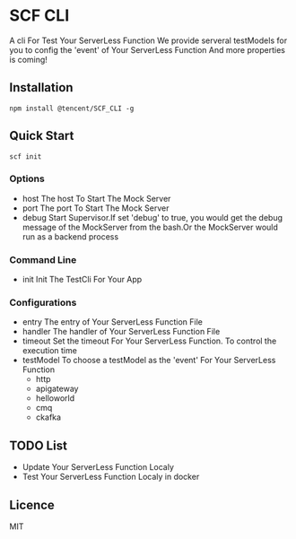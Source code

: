 # SCF CLI
A cli For Test Your ServerLess Function
We provide serveral testModels for you to config the 'event' of Your ServerLess Function
And more properties is coming!

## Installation
```
npm install @tencent/SCF_CLI -g
```

## Quick Start
```
scf init
```
### Options
* host The host To Start The Mock Server
* port The port To Start The Mock Server
* debug Start Supervisor.If set 'debug' to true, you would get the debug message of the MockServer from the bash.Or the MockServer would run as a backend process

### Command Line
* init Init The TestCli For Your App

### Configurations
* entry The entry of Your ServerLess Function File
* handler The handler of Your ServerLess Function File
* timeout Set the timeout For Your ServerLess Function. To control the execution time
* testModel To choose a testModel as the 'event' For Your ServerLess Function
    * http
    * apigateway
    * helloworld
    * cmq
    * ckafka

## TODO List
* Update Your ServerLess Function Localy
* Test Your ServerLess Function Localy in docker

## Licence
MIT
